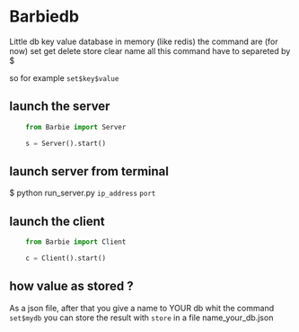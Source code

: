 # Barbiedb

Little db key value database in memory (like redis)
the command are (for now)
set
get
delete
store
clear
name
all this command have to separeted by $




so for example
```set$key$value```

## launch the server
```python
    from Barbie import Server

    s = Server().start()
```
## launch server from terminal
$ python run_server.py ```ip_address``` ```port```


## launch the client
```py
    from Barbie import Client

    c = Client().start()
```


## how value as stored ?
As a json file, after that you give a name to YOUR db whit the command ```set$mydb``` you can store the result with ```store``` in a file name_your_db.json